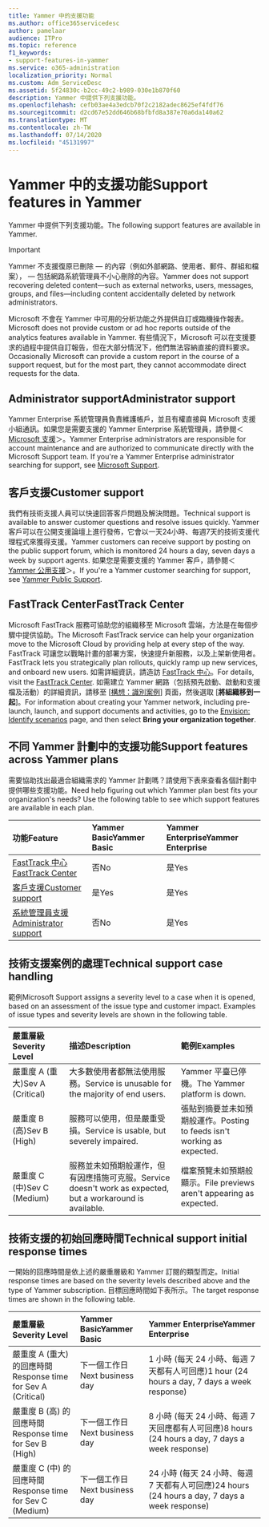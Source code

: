 ```yaml
---
title: Yammer 中的支援功能
ms.author: office365servicedesc
author: pamelaar
audience: ITPro
ms.topic: reference
f1_keywords:
- support-features-in-yammer
ms.service: o365-administration
localization_priority: Normal
ms.custom: Adm_ServiceDesc
ms.assetid: 5f24830c-b2cc-49c2-b989-030e1b870f60
description: Yammer 中提供下列支援功能。
ms.openlocfilehash: cefb03ae4a3edcb70f2c2182adec8625ef4fdf76
ms.sourcegitcommit: d2cd67e52dd646b68bfbfd8a387e70a6da140a62
ms.translationtype: MT
ms.contentlocale: zh-TW
ms.lasthandoff: 07/14/2020
ms.locfileid: "45131997"
---
```

# <a name="support-features-in-yammer"></a><span data-ttu-id="d4542-103">Yammer 中的支援功能</span><span class="sxs-lookup"><span data-stu-id="d4542-103">Support features in Yammer</span></span>

<span data-ttu-id="d4542-104">Yammer 中提供下列支援功能。</span><span class="sxs-lookup"><span data-stu-id="d4542-104">The following support features are available in Yammer.</span></span>
  
> [!IMPORTANT]
> <span data-ttu-id="d4542-105">Yammer 不支援復原已刪除 &mdash; 的內容（例如外部網路、使用者、郵件、群組和檔案）， &mdash; 包括網路系統管理員不小心刪除的內容。</span><span class="sxs-lookup"><span data-stu-id="d4542-105">Yammer does not support recovering deleted content&mdash;such as external networks, users, messages, groups, and files&mdash;including content accidentally deleted by network administrators.</span></span>
>
> <span data-ttu-id="d4542-106">Microsoft 不會在 Yammer 中可用的分析功能之外提供自訂或臨機操作報表。</span><span class="sxs-lookup"><span data-stu-id="d4542-106">Microsoft does not provide custom or ad hoc reports outside of the analytics features available in Yammer.</span></span> <span data-ttu-id="d4542-107">有些情況下，Microsoft 可以在支援要求的過程中提供自訂報告，但在大部分情況下，他們無法容納直接的資料要求。</span><span class="sxs-lookup"><span data-stu-id="d4542-107">Occasionally Microsoft can provide a custom report in the course of a support request, but for the most part, they cannot accommodate direct requests for the data.</span></span>

## <a name="administrator-support"></a><span data-ttu-id="d4542-108">Administrator support</span><span class="sxs-lookup"><span data-stu-id="d4542-108">Administrator support</span></span>

<span data-ttu-id="d4542-p102">Yammer Enterprise 系統管理員負責維護帳戶，並且有權直接與 Microsoft 支援小組通訊。如果您是需要支援的 Yammer Enterprise 系統管理員，請參閱＜[Microsoft 支援](https://go.microsoft.com/fwlink/p/?LinkId=330922)＞。</span><span class="sxs-lookup"><span data-stu-id="d4542-p102">Yammer Enterprise administrators are responsible for account maintenance and are authorized to communicate directly with the Microsoft Support team. If you're a Yammer Enterprise administrator searching for support, see [Microsoft Support](https://go.microsoft.com/fwlink/p/?LinkId=330922).</span></span>

## <a name="customer-support"></a><span data-ttu-id="d4542-111">客戶支援</span><span class="sxs-lookup"><span data-stu-id="d4542-111">Customer support</span></span>

<span data-ttu-id="d4542-112">我們有技術支援人員可以快速回答客戶問題及解決問題。</span><span class="sxs-lookup"><span data-stu-id="d4542-112">Technical support is available to answer customer questions and resolve issues quickly.</span></span> <span data-ttu-id="d4542-113">Yammer 客戶可以在公開支援論壇上進行發佈，它會以一天24小時、每週7天的技術支援代理程式來獲得支援。</span><span class="sxs-lookup"><span data-stu-id="d4542-113">Yammer customers can receive support by posting on the public support forum, which is monitored 24 hours a day, seven days a week by support agents.</span></span> <span data-ttu-id="d4542-114">如果您是需要支援的 Yammer 客戶，請參閱＜[Yammer 公用支援](https://go.microsoft.com/fwlink/p/?LinkId=330921)＞。</span><span class="sxs-lookup"><span data-stu-id="d4542-114">If you're a Yammer customer searching for support, see [Yammer Public Support](https://go.microsoft.com/fwlink/p/?LinkId=330921).</span></span>
   
## <a name="fasttrack-center"></a><span data-ttu-id="d4542-115">FastTrack Center</span><span class="sxs-lookup"><span data-stu-id="d4542-115">FastTrack Center</span></span>

<span data-ttu-id="d4542-116">Microsoft FastTrack 服務可協助您的組織移至 Microsoft 雲端，方法是在每個步驟中提供協助。</span><span class="sxs-lookup"><span data-stu-id="d4542-116">The Microsoft FastTrack service can help your organization move to the Microsoft Cloud by providing help at every step of the way.</span></span> <span data-ttu-id="d4542-117">FastTrack 可讓您以戰略計畫的部署方案，快速提升新服務，以及上架新使用者。</span><span class="sxs-lookup"><span data-stu-id="d4542-117">FastTrack lets you strategically plan rollouts, quickly ramp up new services, and onboard new users.</span></span> <span data-ttu-id="d4542-118">如需詳細資訊，請造訪 [FastTrack 中心](https://go.microsoft.com/fwlink/?LinkID=518597&amp;clcid=0x409)。</span><span class="sxs-lookup"><span data-stu-id="d4542-118">For details, visit the [FastTrack Center](https://go.microsoft.com/fwlink/?LinkID=518597&amp;clcid=0x409).</span></span> <span data-ttu-id="d4542-119">如需建立 Yammer 網路（包括預先啟動、啟動和支援檔及活動）的詳細資訊，請移至 [[構想：識別案例](https://fasttrack.microsoft.com/office/envision/identify-scenarios)] 頁面，然後選取 [**將組織移到一起**]。</span><span class="sxs-lookup"><span data-stu-id="d4542-119">For information about creating your Yammer network, including pre-launch, launch, and support documents and activities, go to the [Envision: Identify scenarios](https://fasttrack.microsoft.com/office/envision/identify-scenarios) page, and then select **Bring your organization together**.</span></span>

## <a name="support-features-across-yammer-plans"></a><span data-ttu-id="d4542-120">不同 Yammer 計劃中的支援功能</span><span class="sxs-lookup"><span data-stu-id="d4542-120">Support features across Yammer plans</span></span>

<span data-ttu-id="d4542-p105">需要協助找出最適合組織需求的 Yammer 計劃嗎？請使用下表來查看各個計劃中提供哪些支援功能。</span><span class="sxs-lookup"><span data-stu-id="d4542-p105">Need help figuring out which Yammer plan best fits your organization's needs? Use the following table to see which support features are available in each plan.</span></span>
  
|<span data-ttu-id="d4542-123">**功能**</span><span class="sxs-lookup"><span data-stu-id="d4542-123">**Feature**</span></span>|<span data-ttu-id="d4542-124">**Yammer Basic**</span><span class="sxs-lookup"><span data-stu-id="d4542-124">**Yammer Basic**</span></span>|<span data-ttu-id="d4542-125">**Yammer Enterprise**</span><span class="sxs-lookup"><span data-stu-id="d4542-125">**Yammer Enterprise**</span></span>|
|:-----|:-----|:-----|
|[<span data-ttu-id="d4542-126">FastTrack 中心</span><span class="sxs-lookup"><span data-stu-id="d4542-126">FastTrack Center</span></span>](https://go.microsoft.com/fwlink/?LinkID=518597&amp;clcid=0x409) <br/> |<span data-ttu-id="d4542-127">否</span><span class="sxs-lookup"><span data-stu-id="d4542-127">No</span></span>  <br/> |<span data-ttu-id="d4542-128">是</span><span class="sxs-lookup"><span data-stu-id="d4542-128">Yes</span></span>  <br/> |
|[<span data-ttu-id="d4542-129">客戶支援</span><span class="sxs-lookup"><span data-stu-id="d4542-129">Customer support</span></span>](support-features-in-yammer.md#customer-support) <br/> |<span data-ttu-id="d4542-130">是</span><span class="sxs-lookup"><span data-stu-id="d4542-130">Yes</span></span>  <br/> |<span data-ttu-id="d4542-131">是</span><span class="sxs-lookup"><span data-stu-id="d4542-131">Yes</span></span>  <br/> |
|[<span data-ttu-id="d4542-132">系統管理員支援</span><span class="sxs-lookup"><span data-stu-id="d4542-132">Administrator support</span></span>](support-features-in-yammer.md#administrator-support) <br/> |<span data-ttu-id="d4542-133">否</span><span class="sxs-lookup"><span data-stu-id="d4542-133">No</span></span>  <br/> |<span data-ttu-id="d4542-134">是</span><span class="sxs-lookup"><span data-stu-id="d4542-134">Yes</span></span>  <br/> |
 
## <a name="technical-support-case-handling"></a><span data-ttu-id="d4542-135">技術支援案例的處理</span><span class="sxs-lookup"><span data-stu-id="d4542-135">Technical support case handling</span></span>

<span data-ttu-id="d4542-p106">範例</span><span class="sxs-lookup"><span data-stu-id="d4542-p106">Microsoft Support assigns a severity level to a case when it is opened, based on an assessment of the issue type and customer impact. Examples of issue types and severity levels are shown in the following table.</span></span> 
  
|<span data-ttu-id="d4542-138">**嚴重層級**</span><span class="sxs-lookup"><span data-stu-id="d4542-138">**Severity Level**</span></span>|<span data-ttu-id="d4542-139">**描述**</span><span class="sxs-lookup"><span data-stu-id="d4542-139">**Description**</span></span>|<span data-ttu-id="d4542-140">**範例**</span><span class="sxs-lookup"><span data-stu-id="d4542-140">**Examples**</span></span>|
|:-----|:-----|:-----|
|<span data-ttu-id="d4542-141">嚴重度 A (重大)</span><span class="sxs-lookup"><span data-stu-id="d4542-141">Sev A (Critical)</span></span>  <br/> |<span data-ttu-id="d4542-142">大多數使用者都無法使用服務。</span><span class="sxs-lookup"><span data-stu-id="d4542-142">Service is unusable for the majority of end users.</span></span>  <br/> |<span data-ttu-id="d4542-143">Yammer 平臺已停機。</span><span class="sxs-lookup"><span data-stu-id="d4542-143">The Yammer platform is down.</span></span>  <br/> |
|<span data-ttu-id="d4542-144">嚴重度 B (高)</span><span class="sxs-lookup"><span data-stu-id="d4542-144">Sev B (High)</span></span>  <br/> |<span data-ttu-id="d4542-145">服務可以使用，但是嚴重受損。</span><span class="sxs-lookup"><span data-stu-id="d4542-145">Service is usable, but severely impaired.</span></span>  <br/> |<span data-ttu-id="d4542-146">張貼到摘要並未如預期般運作。</span><span class="sxs-lookup"><span data-stu-id="d4542-146">Posting to feeds isn't working as expected.</span></span>  <br/> |
|<span data-ttu-id="d4542-147">嚴重度 C (中)</span><span class="sxs-lookup"><span data-stu-id="d4542-147">Sev C (Medium)</span></span>  <br/> |<span data-ttu-id="d4542-148">服務並未如預期般運作，但有因應措施可克服。</span><span class="sxs-lookup"><span data-stu-id="d4542-148">Service doesn't work as expected, but a workaround is available.</span></span>  <br/> |<span data-ttu-id="d4542-149">檔案預覽未如預期般顯示。</span><span class="sxs-lookup"><span data-stu-id="d4542-149">File previews aren't appearing as expected.</span></span>  <br/> |

## <a name="technical-support-initial-response-times"></a><span data-ttu-id="d4542-150">技術支援的初始回應時間</span><span class="sxs-lookup"><span data-stu-id="d4542-150">Technical support initial response times</span></span>

<span data-ttu-id="d4542-151">一開始的回應時間是依上述的嚴重層級和 Yammer 訂閱的類型而定。</span><span class="sxs-lookup"><span data-stu-id="d4542-151">Initial response times are based on the severity levels described above and the type of Yammer subscription.</span></span> <span data-ttu-id="d4542-152">目標回應時間如下表所示。</span><span class="sxs-lookup"><span data-stu-id="d4542-152">The target response times are shown in the following table.</span></span>
  
|<span data-ttu-id="d4542-153">**嚴重層級**</span><span class="sxs-lookup"><span data-stu-id="d4542-153">**Severity Level**</span></span>|<span data-ttu-id="d4542-154">**Yammer Basic**</span><span class="sxs-lookup"><span data-stu-id="d4542-154">**Yammer Basic**</span></span>|<span data-ttu-id="d4542-155">**Yammer Enterprise**</span><span class="sxs-lookup"><span data-stu-id="d4542-155">**Yammer Enterprise**</span></span>|
|:-----|:-----|:-----|
|<span data-ttu-id="d4542-156">嚴重度 A (重大) 的回應時間</span><span class="sxs-lookup"><span data-stu-id="d4542-156">Response time for Sev A (Critical)</span></span>  <br/> |<span data-ttu-id="d4542-157">下一個工作日</span><span class="sxs-lookup"><span data-stu-id="d4542-157">Next business day</span></span>  <br/> |<span data-ttu-id="d4542-158">1 小時 (每天 24 小時、每週 7 天都有人可回應)</span><span class="sxs-lookup"><span data-stu-id="d4542-158">1 hour (24 hours a day, 7 days a week response)</span></span>  <br/> |
|<span data-ttu-id="d4542-159">嚴重度 B (高) 的回應時間</span><span class="sxs-lookup"><span data-stu-id="d4542-159">Response time for Sev B (High)</span></span>  <br/> |<span data-ttu-id="d4542-160">下一個工作日</span><span class="sxs-lookup"><span data-stu-id="d4542-160">Next business day</span></span>  <br/> |<span data-ttu-id="d4542-161">8 小時 (每天 24 小時、每週 7 天回應都有人可回應)</span><span class="sxs-lookup"><span data-stu-id="d4542-161">8 hours (24 hours a day, 7 days a week response)</span></span>  <br/> |
|<span data-ttu-id="d4542-162">嚴重度 C (中) 的回應時間</span><span class="sxs-lookup"><span data-stu-id="d4542-162">Response time for Sev C (Medium)</span></span>  <br/> |<span data-ttu-id="d4542-163">下一個工作日</span><span class="sxs-lookup"><span data-stu-id="d4542-163">Next business day</span></span>  <br/> |<span data-ttu-id="d4542-164">24 小時 (每天 24 小時、每週 7 天都有人可回應)</span><span class="sxs-lookup"><span data-stu-id="d4542-164">24 hours (24 hours a day, 7 days a week response)</span></span>  <br/> |
